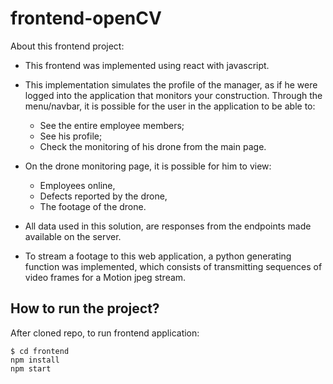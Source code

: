 # frontend-openCV

About this frontend project:
- This frontend was implemented using react with javascript.
- This implementation simulates the profile of the manager, as if he were logged into the application that monitors your construction. 
Through the menu/navbar, it is possible for the user in the application to be able to:
  - See the entire employee members;
  - See his profile;
  - Check the monitoring of his drone from the main page.

- On the drone monitoring page, it is possible for him to view:
  - Employees online,
  - Defects reported by the drone,
  - The footage of the drone.
  
- All data used in this solution, are responses from the endpoints made available on the server.
- To stream a footage to this web application, a python generating function was implemented, which consists of transmitting sequences of video frames for a Motion jpeg stream. 

## How to run the project?

After cloned repo, to run frontend application: 
```
$ cd frontend
npm install
npm start
```
